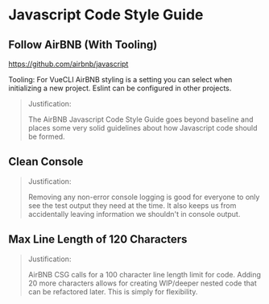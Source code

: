 # Javascript Code Style Guide

## Follow AirBNB (With Tooling)

https://github.com/airbnb/javascript

Tooling: For VueCLI AirBNB styling is a setting you can select when initializing a new project.  Eslint can be configured in other projects.

> Justification:
>
> The AirBNB Javascript Code Style Guide goes beyond baseline and places some very solid guidelines about how Javascript code should be formed.

## Clean Console

> Justification:
>
> Removing any non-error console logging is good for everyone to only see the test output they need at the time.  It also keeps us from accidentally leaving information we shouldn't in console output.

## Max Line Length of 120 Characters

> Justification:
>
> AirBNB CSG calls for a 100 character line length limit for code.  Adding 20 more characters allows for creating WIP/deeper nested code that can be refactored later.  This is simply for flexibility.

